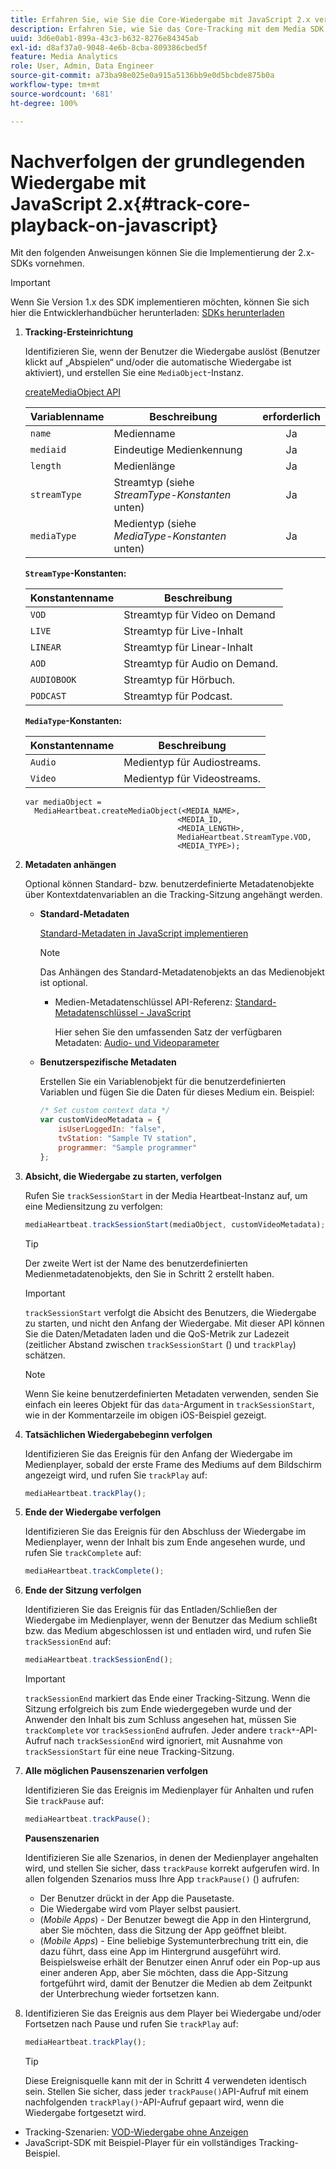 ```yaml
---
title: Erfahren Sie, wie Sie die Core-Wiedergabe mit JavaScript 2.x verfolgen.
description: Erfahren Sie, wie Sie das Core-Tracking mit dem Media SDK in einem Browser mit JavaScript 2.x-Anwendungen implementieren.
uuid: 3d6e0ab1-899a-43c3-b632-8276e84345ab
exl-id: d8af37a0-9048-4e6b-8cba-809386cbed5f
feature: Media Analytics
role: User, Admin, Data Engineer
source-git-commit: a73ba98e025e0a915a5136bb9e0d5bcbde875b0a
workflow-type: tm+mt
source-wordcount: '681'
ht-degree: 100%

---
```


# Nachverfolgen der grundlegenden Wiedergabe mit JavaScript 2.x{#track-core-playback-on-javascript}

Mit den folgenden Anweisungen können Sie die Implementierung der 2.x-SDKs vornehmen.

>[!IMPORTANT]
>Wenn Sie Version 1.x des SDK implementieren möchten, können Sie sich hier die Entwicklerhandbücher herunterladen: [SDKs herunterladen](/help/getting-started/download-sdks.md)

1. **Tracking-Ersteinrichtung**

   Identifizieren Sie, wenn der Benutzer die Wiedergabe auslöst (Benutzer klickt auf „Abspielen“ und/oder die automatische Wiedergabe ist aktiviert), und erstellen Sie eine `MediaObject`-Instanz.

   [createMediaObject API](https://adobe-marketing-cloud.github.io/media-sdks/reference/javascript/MediaHeartbeat.html#.createMediaObject)

   | Variablenname | Beschreibung | erforderlich |
   | --- | --- | :---: |
   | `name` | Medienname | Ja |
   | `mediaid` | Eindeutige Medienkennung | Ja |
   | `length` | Medienlänge | Ja |
   | `streamType` | Streamtyp (siehe _StreamType-Konstanten_ unten) | Ja |
   | `mediaType` | Medientyp (siehe _MediaType-Konstanten_ unten) | Ja |

   **`StreamType`-Konstanten:**

   | Konstantenname | Beschreibung   |
   |---|---|
   | `VOD` | Streamtyp für Video on Demand |
   | `LIVE` | Streamtyp für Live-Inhalt |
   | `LINEAR` | Streamtyp für Linear-Inhalt |
   | `AOD` | Streamtyp für Audio on Demand. |
   | `AUDIOBOOK` | Streamtyp für Hörbuch. |
   | `PODCAST` | Streamtyp für Podcast. |

   **`MediaType`-Konstanten:**

   | Konstantenname | Beschreibung |
   |---|---|
   | `Audio` | Medientyp für Audiostreams. |
   | `Video` | Medientyp für Videostreams. |

   ```
   var mediaObject =  
     MediaHeartbeat.createMediaObject(<MEDIA_NAME>,  
                                     <MEDIA_ID,  
                                     <MEDIA_LENGTH>,
                                     MediaHeartbeat.StreamType.VOD,
                                     <MEDIA_TYPE>);
   ```

1. **Metadaten anhängen**

   Optional können Standard- bzw. benutzerdefinierte Metadatenobjekte über Kontextdatenvariablen an die Tracking-Sitzung angehängt werden.

   * **Standard-Metadaten**

     [Standard-Metadaten in JavaScript implementieren](/help/use-cases/track-av-playback/impl-std-metadata/impl-std-md-js/impl-std-metadata-js.md)

     >[!NOTE]
     >
     >Das Anhängen des Standard-Metadatenobjekts an das Medienobjekt ist optional.

      * Medien-Metadatenschlüssel API-Referenz: [Standard-Metadatenschlüssel - JavaScript](https://adobe-marketing-cloud.github.io/media-sdks/reference/javascript)

        Hier sehen Sie den umfassenden Satz der verfügbaren Metadaten: [Audio- und Videoparameter](/help/implementation/variables/audio-video-parameters.md)

   * **Benutzerspezifische Metadaten**

     Erstellen Sie ein Variablenobjekt für die benutzerdefinierten Variablen und fügen Sie die Daten für dieses Medium ein. Beispiel:

     ```js
     /* Set custom context data */
     var customVideoMetadata = {
         isUserLoggedIn: "false",
         tvStation: "Sample TV station",
         programmer: "Sample programmer"
     };
     ```

1. **Absicht, die Wiedergabe zu starten, verfolgen**

   Rufen Sie `trackSessionStart` in der Media Heartbeat-Instanz auf, um eine Mediensitzung zu verfolgen:

   ```js
   mediaHeartbeat.trackSessionStart(mediaObject, customVideoMetadata);
   ```

   >[!TIP]
   >
   >Der zweite Wert ist der Name des benutzerdefinierten Medienmetadatenobjekts, den Sie in Schritt 2 erstellt haben.

   >[!IMPORTANT]
   >
   >`trackSessionStart` verfolgt die Absicht des Benutzers, die Wiedergabe zu starten, und nicht den Anfang der Wiedergabe. Mit dieser API können Sie die Daten/Metadaten laden und die QoS-Metrik zur Ladezeit (zeitlicher Abstand zwischen `trackSessionStart` () und `trackPlay`) schätzen.

   >[!NOTE]
   >
   >Wenn Sie keine benutzerdefinierten Metadaten verwenden, senden Sie einfach ein leeres Objekt für das `data`-Argument in `trackSessionStart`, wie in der Kommentarzeile im obigen iOS-Beispiel gezeigt.

1. **Tatsächlichen Wiedergabebeginn verfolgen**

   Identifizieren Sie das Ereignis für den Anfang der Wiedergabe im Medienplayer, sobald der erste Frame des Mediums auf dem Bildschirm angezeigt wird, und rufen Sie `trackPlay` auf:

   ```js
   mediaHeartbeat.trackPlay();
   ```

1. **Ende der Wiedergabe verfolgen**

   Identifizieren Sie das Ereignis für den Abschluss der Wiedergabe im Medienplayer, wenn der Inhalt bis zum Ende angesehen wurde, und rufen Sie `trackComplete` auf:

   ```js
   mediaHeartbeat.trackComplete();
   ```

1. **Ende der Sitzung verfolgen**

   Identifizieren Sie das Ereignis für das Entladen/Schließen der Wiedergabe im Medienplayer, wenn der Benutzer das Medium schließt bzw. das Medium abgeschlossen ist und entladen wird, und rufen Sie `trackSessionEnd` auf:

   ```js
   mediaHeartbeat.trackSessionEnd();
   ```

   >[!IMPORTANT]
   >
   >`trackSessionEnd` markiert das Ende einer Tracking-Sitzung. Wenn die Sitzung erfolgreich bis zum Ende wiedergegeben wurde und der Anwender den Inhalt bis zum Schluss angesehen hat, müssen Sie `trackComplete` vor `trackSessionEnd` aufrufen. Jeder andere `track*`-API-Aufruf nach `trackSessionEnd` wird ignoriert, mit Ausnahme von `trackSessionStart` für eine neue Tracking-Sitzung.

1. **Alle möglichen Pausenszenarien verfolgen**

   Identifizieren Sie das Ereignis im Medienplayer für Anhalten und rufen Sie `trackPause` auf:

   ```js
   mediaHeartbeat.trackPause();
   ```

   **Pausenszenarien**

   Identifizieren Sie alle Szenarios, in denen der Medienplayer angehalten wird, und stellen Sie sicher, dass `trackPause` korrekt aufgerufen wird. In allen folgenden Szenarios muss Ihre App `trackPause()` () aufrufen:

   * Der Benutzer drückt in der App die Pausetaste.
   * Die Wiedergabe wird vom Player selbst pausiert.
   * (*Mobile Apps*) - Der Benutzer bewegt die App in den Hintergrund, aber Sie möchten, dass die Sitzung der App geöffnet bleibt.
   * (*Mobile Apps*) - Eine beliebige Systemunterbrechung tritt ein, die dazu führt, dass eine App im Hintergrund ausgeführt wird. Beispielsweise erhält der Benutzer einen Anruf oder ein Pop-up aus einer anderen App, aber Sie möchten, dass die App-Sitzung fortgeführt wird, damit der Benutzer die Medien ab dem Zeitpunkt der Unterbrechung wieder fortsetzen kann.

1. Identifizieren Sie das Ereignis aus dem Player bei Wiedergabe und/oder Fortsetzen nach Pause und rufen Sie `trackPlay` auf:

   ```js
   mediaHeartbeat.trackPlay();
   ```

   >[!TIP]
   >
   >Diese Ereignisquelle kann mit der in Schritt 4 verwendeten identisch sein. Stellen Sie sicher, dass jeder `trackPause()`API-Aufruf mit einem nachfolgenden `trackPlay()`-API-Aufruf gepaart wird, wenn die Wiedergabe fortgesetzt wird.

* Tracking-Szenarien: [VOD-Wiedergabe ohne Anzeigen](/help/use-cases/tracking-scenarios/vod-no-intrs-details.md)
* JavaScript-SDK mit Beispiel-Player für ein vollständiges Tracking-Beispiel.
